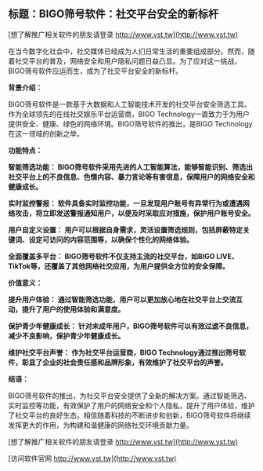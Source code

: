 ## **标题：BIGO筛号软件：社交平台安全的新标杆**

[想了解推广相关软件的朋友请登录 http://www.vst.tw](http://www.vst.tw)

在当今数字化社会中，社交媒体已经成为人们日常生活的重要组成部分。然而，随着社交平台的普及，网络安全和用户隐私问题日益凸显。为了应对这一挑战，BIGO筛号软件应运而生，成为了社交平台安全的新标杆。

**背景介绍：**

BIGO筛号软件是一款基于大数据和人工智能技术开发的社交平台安全筛选工具。作为全球领先的在线社交娱乐平台运营商，BIGO Technology一直致力于为用户提供安全、健康、绿色的网络环境。BIGO筛号软件的推出，是BIGO Technology在这一领域的创新之举。

**功能特点：**

**智能筛选功能： BIGO筛号软件采用先进的人工智能算法，能够智能识别、筛选出社交平台上的不良信息、色情内容、暴力言论等有害信息，保障用户的网络安全和健康成长。**

**实时监控警报： 软件具备实时监控功能，一旦发现用户账号有异常行为或遭遇网络攻击，将立即发送警报通知用户，以便及时采取应对措施，保护用户账号安全。**

**用户自定义设置： 用户可以根据自身需求，灵活设置筛选规则，包括屏蔽特定关键词、设定可访问的内容范围等，以确保个性化的网络体验。**

**全面覆盖多平台： BIGO筛号软件不仅支持主流的社交平台，如BIGO LIVE、TikTok等，还覆盖了其他网络社交应用，为用户提供全方位的安全保障。**

**价值意义：**

**提升用户体验： 通过智能筛选功能，用户可以更加放心地在社交平台上交流互动，提升了用户的使用体验和满意度。**

**保护青少年健康成长： 针对未成年用户，BIGO筛号软件可以有效过滤不良信息，减少不良影响，保护青少年健康成长。**

**维护社交平台声誉： 作为社交平台运营商，BIGO Technology通过推出筛号软件，彰显了企业的社会责任感和品牌形象，有效维护了社交平台的声誉。**

**结语：**

BIGO筛号软件的推出，为社交平台安全提供了全新的解决方案。通过智能筛选、实时监控等功能，有效保护了用户的网络安全和个人隐私，提升了用户体验，维护了社交平台的良好生态。相信随着科技的不断进步和创新，BIGO筛号软件将继续发挥更大的作用，为构建和谐健康的网络社交环境贡献力量。

[想了解推广相关软件的朋友请登录 http://www.vst.tw](http://www.vst.tw)


[访问软件官网 http://www.vst.tw](http://www.vst.tw)
